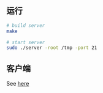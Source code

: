 ## 运行

```bash
# build server
make

# start server
sudo ./server -root /tmp -port 21
```

## 客户端

See [here](https://github.com/jameslahm/ftp-client)

